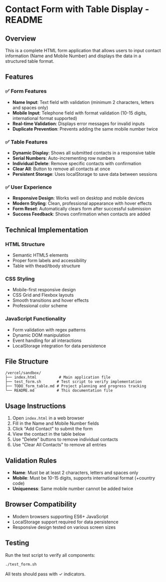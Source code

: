 # Contact Form with Table Display - README

## Overview
This is a complete HTML form application that allows users to input contact information (Name and Mobile Number) and displays the data in a structured table format.

## Features

### ✅ Form Features
- **Name Input**: Text field with validation (minimum 2 characters, letters and spaces only)
- **Mobile Input**: Telephone field with format validation (10-15 digits, international format supported)
- **Real-time Validation**: Displays error messages for invalid inputs
- **Duplicate Prevention**: Prevents adding the same mobile number twice

### ✅ Table Features
- **Dynamic Display**: Shows all submitted contacts in a responsive table
- **Serial Numbers**: Auto-incrementing row numbers
- **Individual Delete**: Remove specific contacts with confirmation
- **Clear All**: Button to remove all contacts at once
- **Persistent Storage**: Uses localStorage to save data between sessions

### ✅ User Experience
- **Responsive Design**: Works well on desktop and mobile devices
- **Modern Styling**: Clean, professional appearance with hover effects
- **Form Reset**: Automatically clears form after successful submission
- **Success Feedback**: Shows confirmation when contacts are added

## Technical Implementation

### HTML Structure
- Semantic HTML5 elements
- Proper form labels and accessibility
- Table with thead/tbody structure

### CSS Styling
- Mobile-first responsive design
- CSS Grid and Flexbox layouts
- Smooth transitions and hover effects
- Professional color scheme

### JavaScript Functionality
- Form validation with regex patterns
- Dynamic DOM manipulation
- Event handling for all interactions
- LocalStorage integration for data persistence

## File Structure
```
/vercel/sandbox/
├── index.html          # Main application file
├── test_form.sh       # Test script to verify implementation
├── TODO_form_table.md # Project planning and progress tracking
└── README.md          # This documentation file
```

## Usage Instructions
1. Open `index.html` in a web browser
2. Fill in the Name and Mobile Number fields
3. Click "Add Contact" to submit the form
4. View the contact in the table below
5. Use "Delete" buttons to remove individual contacts
6. Use "Clear All Contacts" to remove all entries

## Validation Rules
- **Name**: Must be at least 2 characters, letters and spaces only
- **Mobile**: Must be 10-15 digits, supports international format (+country code)
- **Uniqueness**: Same mobile number cannot be added twice

## Browser Compatibility
- Modern browsers supporting ES6+ JavaScript
- LocalStorage support required for data persistence
- Responsive design tested on various screen sizes

## Testing
Run the test script to verify all components:
```bash
./test_form.sh
```

All tests should pass with ✓ indicators.
